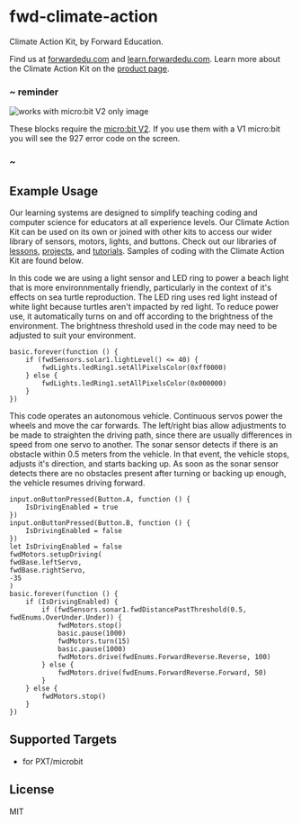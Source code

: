 # fwd-climate-action

Climate Action Kit, by Forward Education.

Find us at [forwardedu.com](https://forwardedu.com/) and [learn.forwardedu.com](https://learn.forwardedu.com/). Learn more about the Climate Action Kit on the [product page](https://forwardedu.com/pages/climate-action-kit).

### ~ reminder

![works with micro:bit V2 only image](/static/v2/v2-only.png)

These blocks require the [micro:bit V2](/device/v2). If you use them with a V1 micro:bit you will see the 927 error code on the screen.

### ~

## Example Usage

Our learning systems are designed to simplify teaching coding and computer science for educators at all experience levels.
Our Climate Action Kit can be used on its own or joined with other kits to access our wider library of sensors, motors, lights, and buttons.
Check out our libraries of [lessons](https://learn.forwardedu.com/lesson-library), [projects](https://learn.forwardedu.com/projects/), and [tutorials](https://learn.forwardedu.com/tutorials/). Samples of coding with the Climate Action Kit are found below.

In this code we are using a light sensor and LED ring to power a beach light that is more environnmentally friendly, particularly in the context of it's effects on sea turtle reproduction. The LED ring uses red light instead of white light because turtles aren't impacted by red light. To reduce power use, it automatically turns on and off according to the brightness of the environment. The brightness threshold used in the code may need to be adjusted to suit your environment.

```blocks
basic.forever(function () {
    if (fwdSensors.solar1.lightLevel() <= 40) {
        fwdLights.ledRing1.setAllPixelsColor(0xff0000)
    } else {
        fwdLights.ledRing1.setAllPixelsColor(0x000000)
    }
})
```

This code operates an autonomous vehicle. Continuous servos power the wheels and move the car forwards. The left/right bias allow adjustments to be made to straighten the driving path, since there are usually differences in speed from one servo to another. The sonar sensor detects if there is an obstacle within 0.5 meters from the vehicle. In that event, the vehicle stops, adjusts it's direction, and starts backing up. As soon as the sonar sensor detects there are no obstacles present after turning or backing up enough, the vehicle resumes driving forward.

```blocks
input.onButtonPressed(Button.A, function () {
    IsDrivingEnabled = true
})
input.onButtonPressed(Button.B, function () {
    IsDrivingEnabled = false
})
let IsDrivingEnabled = false
fwdMotors.setupDriving(
fwdBase.leftServo,
fwdBase.rightServo,
-35
)
basic.forever(function () {
    if (IsDrivingEnabled) {
        if (fwdSensors.sonar1.fwdDistancePastThreshold(0.5, fwdEnums.OverUnder.Under)) {
            fwdMotors.stop()
            basic.pause(1000)
            fwdMotors.turn(15)
            basic.pause(1000)
            fwdMotors.drive(fwdEnums.ForwardReverse.Reverse, 100)
        } else {
            fwdMotors.drive(fwdEnums.ForwardReverse.Forward, 50)
        }
    } else {
        fwdMotors.stop()
    }
})
```

## Supported Targets

-   for PXT/microbit

## License

MIT
